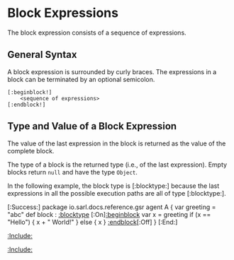 # Block Expressions

The block expression consists of a sequence of
expressions. 


## General Syntax

A block expression is surrounded by curly braces. The expressions in a block can be terminated
by an optional semicolon.

```text
[:beginblock!]
	<sequence of expressions>
[:endblock!]
```

## Type and Value of a Block Expression

The value of the last expression in the block is returned as the value of the
complete block.

The type of a block is the returned type (i.e., of the last expression). Empty blocks return
`null` and have the type `Object`.

In the following example, the block type is [:blocktype:] because the last expressions in all the
possible execution paths are all of type [:blocktype:].

[:Success:]
	package io.sarl.docs.reference.gsr
	agent A {
		var greeting = "abc"
		def block : [:blocktype](String) [:On][:beginblock]({)
			var x = greeting
			if (x == "Hello") {
				x + " World!" 
			} else {
				x
			}
		[:endblock](})[:Off]
	}
[:End:]



[:Include:](../generalsyntaxref.inc)

[:Include:](../../legal.inc)
